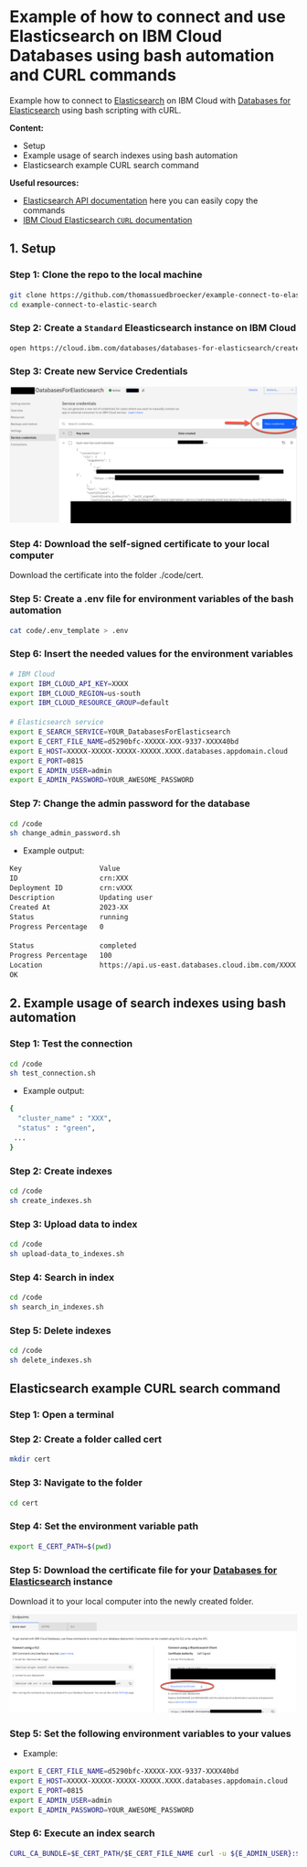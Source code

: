 # Example of how to connect and use Elasticsearch on IBM Cloud Databases using bash automation and CURL commands

Example how to connect to [Elasticsearch](https://www.elastic.co/) on IBM Cloud with [Databases for Elasticsearch](https://cloud.ibm.com/databases/databases-for-elasticsearch) using bash scripting with cURL.

**Content:**

* Setup
* Example usage of search indexes using bash automation
* Elasticsearch example CURL search command

**Useful resources:**

* [Elasticsearch API documentation](https://www.elastic.co/guide/en/elasticsearch/reference/current/indices-create-index.html) here you can easily copy the commands
* [IBM Cloud Elasticsearch `CURL` documentation](https://cloud.ibm.com/docs/databases-for-elasticsearch?topic=databases-for-elasticsearch-connecting-curl)

## 1. Setup

### Step 1: Clone the repo to the local machine

```sh
git clone https://github.com/thomassuedbroecker/example-connect-to-elastic-search
cd example-connect-to-elastic-search
```
### Step 2: Create a `Standard` Eleasticsearch instance on IBM Cloud

```sh
open https://cloud.ibm.com/databases/databases-for-elasticsearch/create
```

### Step 3: Create new Service Credentials

![](./images/elasticsearch-01.png)

### Step 4: Download the self-signed certificate to your local computer

Download the certificate into the folder ./code/cert.

### Step 5: Create a .env file for environment variables of the bash automation

```sh
cat code/.env_template > .env
```

### Step 6: Insert the needed values for the environment variables

```sh
# IBM Cloud
export IBM_CLOUD_API_KEY=XXXX
export IBM_CLOUD_REGION=us-south
export IBM_CLOUD_RESOURCE_GROUP=default

# Elasticsearch service
export E_SEARCH_SERVICE=YOUR_DatabasesForElasticsearch
export E_CERT_FILE_NAME=d5290bfc-XXXXX-XXX-9337-XXXX40bd
export E_HOST=XXXXX-XXXXX-XXXXX-XXXXX.XXXX.databases.appdomain.cloud
export E_PORT=0815
export E_ADMIN_USER=admin
export E_ADMIN_PASSWORD=YOUR_AWESOME_PASSWORD
```

### Step 7: Change the admin password for the database

```sh
cd /code
sh change_admin_password.sh
```

* Example output:

```sh
Key                   Value
ID                    crn:XXX
Deployment ID         crn:vXXX
Description           Updating user
Created At            2023-XX
Status                running
Progress Percentage   0
                      
Status                completed
Progress Percentage   100
Location              https://api.us-east.databases.cloud.ibm.com/XXXX
OK
```

## 2. Example usage of search indexes using bash automation

### Step 1: Test the connection

```sh
cd /code
sh test_connection.sh
```

* Example output:

```sh
{
  "cluster_name" : "XXX",
  "status" : "green",
 ...
}
```

### Step 2: Create indexes

```sh
cd /code
sh create_indexes.sh
```

### Step 3: Upload data to index

```sh
cd /code
sh upload-data_to_indexes.sh
```

### Step 4: Search in index

```sh
cd /code
sh search_in_indexes.sh
```

### Step 5: Delete indexes

```sh
cd /code
sh delete_indexes.sh
```

## Elasticsearch example CURL search command

### Step 1: Open a terminal

### Step 2: Create a folder called cert

```sh
mkdir cert
```

### Step 3: Navigate to the folder 

```sh
cd cert
```

### Step 4: Set the environment variable path 

```sh
export E_CERT_PATH=$(pwd)
```

### Step 5: Download the certificate file for your [Databases for Elasticsearch](https://cloud.ibm.com/databases/databases-for-elasticsearch) instance 

Download it to your local computer into the newly created folder.

![](./images/elasticsearch-02.png)

### Step 5: Set the following environment variables to your values

* Example:

```sh
export E_CERT_FILE_NAME=d5290bfc-XXXXX-XXX-9337-XXXX40bd
export E_HOST=XXXXX-XXXXX-XXXXX-XXXXX.XXXX.databases.appdomain.cloud
export E_PORT=0815
export E_ADMIN_USER=admin
export E_ADMIN_PASSWORD=YOUR_AWESOME_PASSWORD
```

### Step 6: Execute an index search

```sh
CURL_CA_BUNDLE=$E_CERT_PATH/$E_CERT_FILE_NAME curl -u ${E_ADMIN_USER}:${E_ADMIN_PASSWORD} -XGET -H "Content-Type: application/json" "https://${E_HOST}:${E_PORT}/documents/_search" -d '{ "query": {"multi_match" : {"query" : "Second Hello World?","fields": ["title", "text"]}}}' | jq '.'
```









